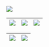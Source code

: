 

[<img src="https://img.shields.io/badge/Gmail-2e3440?style=for-the-badge&logo=gmail&logoColor=white">](mailto:viniciusbragacosta1998@gmail.com) <br>
<!-- <img align="center" alt="Csharp" height="40" width="40" src="https://github.com/user-attachments/assets/ca408967-cbbb-4043-b2ab-c8cd8815e6f8">
-->


| ![](http://github-profile-summary-cards.vercel.app/api/cards/stats?username=ViniciusC7&theme=nord_dark) | ![](http://github-profile-summary-cards.vercel.app/api/cards/repos-per-language?username=ViniciusC7&hide=Html&theme=nord_dark) | ![](http://github-profile-summary-cards.vercel.app/api/cards/most-commit-language?username=ViniciusC7&theme=nord_dark) |
| :-: | :-: | :-: |

| ![](http://github-profile-summary-cards.vercel.app/api/cards/profile-details?username=ViniciusC7&theme=nord_dark) | ![](https://github-readme-streak-stats.herokuapp.com/?user=ViniciusC7&hide_border=true&date_format=M%20j%5B%2C%20Y%5D&background=2D3742&stroke=2D3742&ring=6bbbca&fire=6bbbca&currStreakNum=fff&sideNums=6bbbca&currStreakLabel=6bbbca&sideLabels=fff&dates=fff) |
| :-: | :-: |
